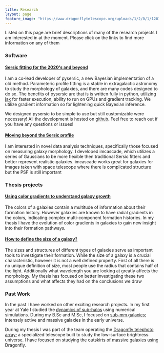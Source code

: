 ```yaml
---
title: Research
layout: page
feature_image: "https://www.dragonflytelescope.org/uploads/1/2/0/1/120152565/background-images/348137435.jpg"
---
```


Listed on this page are brief descriptions of many of the research projects I am interested in at the moment. Please click on the links to find more information on any of them

### Software

#### [Sersic fitting for the 2020's and beyond](/research/pysersic/)

I am a co-lead developer of pysersic, a new Bayesian implementation of a old method. Parameteric profile fitting is a stable in extragalactic astronomy to study the morphology of galaxies, and there are many codes designed to do so. The benefits of pysersic are that is is written fully in python, utilizing [jax](https://github.com/google/jax) for faster execution, ability to run on GPUs and gradient tracking. We utilize gradient information so for lightening quick Bayesian inference. 

We designed pysersic to be simple to use but still customizable were necessary! All the development is hosted on [github](https://github.com/pysersic/pysersic). Feel free to reach out if you have any questions or issues!

#### [Moving beyond the Sersic profile](/research/imcascade/)

I am interested in novel data analysis techniques, specifically those focused on measuring galaxy morphology. I developed imcascade, which utilizes a series of Gaussians to be more flexible then traditional Sersic fitters and better represent realistic galaxies. imcascade works great for galaxies for images taken with space telescope where there is complicated structure but the PSF is still important


### Thesis projects

#### [Using color gradients to understand galaxy growth](/research/col_grad/)

The colors of a galaxies contain a multitude of information about their formation history. However galaxies are known to have radial gradients in the colors, indicating complex multi-component formation histories. In my thesis I have the evolution of color gradients in galaxies to gain new insight into their formation pathways.

#### [How to define the size of a galaxy?](/research/gal_size/)

 The sizes and structures of different types of galaxies serve as important tools to investigate their formation. While the size of a galaxy is a crucial characteristic, however it is not a well defined property. First of all there is no unique definition of size, most people use the radius that contains half of the light. Additionally what wavelength you are looking at greatly affects the morphology. My thesis has focused on better investigating these two assumptions and what affects they had on the conclusions we draw

### Past Work

In the past I have worked on other exciting research projects. In my first year at Yale I studied the [dynamics of sub-halos](/research/self_fric/) using numerical simulations. During my B.Sc and M.Sc, I focused on [sub-mm galaxies](/research/submm/); intensely active and massive galaxies in the early universe.

During my thesis I was part of the team operating the [Dragonfly telephoto array](https://www.dragonflytelescope.org/); a specialized telescope built to study the low-surface brightness universe. I have focused on studying the [outskirts of massive galaxies](/research/dragonfly/) using Dragonfly.
